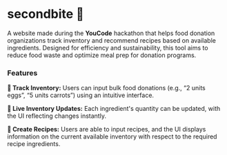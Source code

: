 # secondbite 🌱
A website made during the **YouCode** hackathon that helps food donation organizations track inventory and recommend recipes based on available ingredients. Designed for efficiency and sustainability, this tool aims to reduce food waste and optimize meal prep for donation programs.

### Features

**🥗 Track Inventory:**
Users can input bulk food donations (e.g., “2 units eggs”, “5 units carrots”) using an intuitive interface.

**🥬 Live Inventory Updates:**
Each ingredient's quantity can be updated, with the UI reflecting changes instantly.

**🥑 Create Recipes:**
Users are able to input recipes, and the UI displays information on the current available inventory with respect to the required recipe ingredients.
